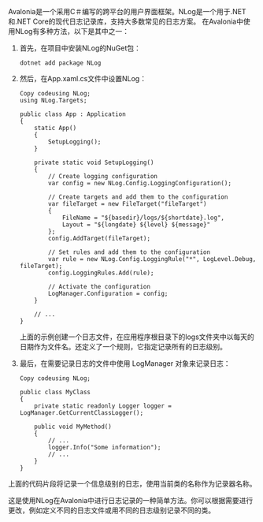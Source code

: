 Avalonia是一个采用C＃编写的跨平台的用户界面框架。NLog是一个用于.NET和.NET Core的现代日志记录库，支持大多数常见的日志方案。 在Avalonia中使用NLog有多种方法，以下是其中之一：

1. 首先，在项目中安装NLog的NuGet包：

   `dotnet add package NLog`

2. 然后，在App.xaml.cs文件中设置NLog：

   ```
   Copy codeusing NLog;
   using NLog.Targets;
   
   public class App : Application
   {
       static App()
       {
           SetupLogging();
       }
   
       private static void SetupLogging()
       {
           // Create logging configuration
           var config = new NLog.Config.LoggingConfiguration();
   
           // Create targets and add them to the configuration
           var fileTarget = new FileTarget("fileTarget")
           {
               FileName = "${basedir}/logs/${shortdate}.log",
               Layout = "${longdate} ${level} ${message}"
           };
           config.AddTarget(fileTarget);
   
           // Set rules and add them to the configuration
           var rule = new NLog.Config.LoggingRule("*", LogLevel.Debug, fileTarget);
           config.LoggingRules.Add(rule);
   
           // Activate the configuration
           LogManager.Configuration = config;
       }
   
       // ...
   }
   ```

   上面的示例创建一个日志文件，在应用程序根目录下的logs文件夹中以每天的日期作为文件名。还定义了一个规则，它指定记录所有的日志级别。

3. 最后，在需要记录日志的文件中使用 LogManager 对象来记录日志：

   ```
   Copy codeusing NLog;
   
   public class MyClass
   {
       private static readonly Logger logger = LogManager.GetCurrentClassLogger();
   
       public void MyMethod()
       {
           // ...
           logger.Info("Some information");
           // ...
       }
   }
   ```

上面的代码片段将记录一个信息级别的日志，使用当前类的名称作为记录器名称。

这是使用NLog在Avalonia中进行日志记录的一种简单方法。你可以根据需要进行更改，例如定义不同的日志文件或用不同的日志级别记录不同的类。
